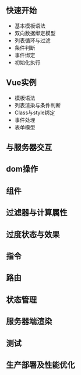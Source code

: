 ## 快速开始

- 基本模板语法
- 双向数据绑定模型
- 列表循环与过滤
- 条件判断
- 事件绑定
- 初始化执行

## Vue实例

- 模板语法
- 列表渲染与条件判断
- Class与style绑定
- 事件处理
- 表单模型

## 与服务器交互

## dom操作

## 组件

## 过滤器与计算属性

## 过度状态与效果

## 指令

## 路由

## 状态管理

## 服务器端渲染

## 测试

## 生产部署及性能优化